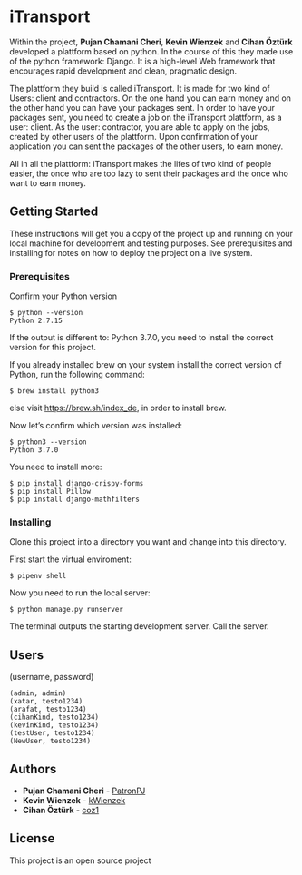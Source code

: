 # iTransport

Within the project, **Pujan Chamani Cheri**, **Kevin Wienzek** and **Cihan Öztürk** developed a plattform based on python. In the course of this they made use of the python framework: Django. It is a high-level Web framework that encourages rapid development and clean, pragmatic design.

The plattform they build is called iTransport. It is made for two kind of Users: client and contractors. On the one hand you can earn money and on the other hand you can have your packages sent. In order to have your packages sent, you need to create a job on the iTransport plattform, as a user: client. As the user: contractor, you are able to apply on the jobs, created by other users of the plattform. Upon confirmation of your application you can sent the packages of the other users, to earn money.

All in all the plattform: iTransport makes the lifes of two kind of people easier, the once who are too lazy to sent their packages and the once who want to earn money.

## Getting Started

These instructions will get you a copy of the project up and running on your local machine for development and testing purposes. See prerequisites and installing for notes on how to deploy the project on a live system.

### Prerequisites

Confirm your Python version
```
$ python --version
Python 2.7.15
```

If the output is different to: Python 3.7.0, you need to install the correct version for this project.

If you already installed brew on your system install the correct version of Python, run the following command:

```
$ brew install python3
```

else visit https://brew.sh/index_de, in order to install brew.

Now let’s confirm which version was installed:

```
$ python3 --version
Python 3.7.0
```

You need to install more:

```
$ pip install django-crispy-forms
$ pip install Pillow
$ pip install django-mathfilters
```

### Installing

Clone this project into a directory you want and change into this directory.

First start the virtual enviroment:

```
$ pipenv shell
```

Now you need to run the local server:

```
$ python manage.py runserver
```
The terminal outputs the starting development server. Call the server.

## Users

(username, password)

```
(admin, admin)
(xatar, testo1234)
(arafat, testo1234)
(cihanKind, testo1234)
(kevinKind, testo1234)
(testUser, testo1234)
(NewUser, testo1234)
```

## Authors

* **Pujan Chamani Cheri** - [PatronPJ](https://github.com/PatronPj)
* **Kevin Wienzek** - [kWienzek](https://github.com/kWienzek)
* **Cihan Öztürk** - [coz1](https://github.com/coz1)

## License

This project is an open source project
